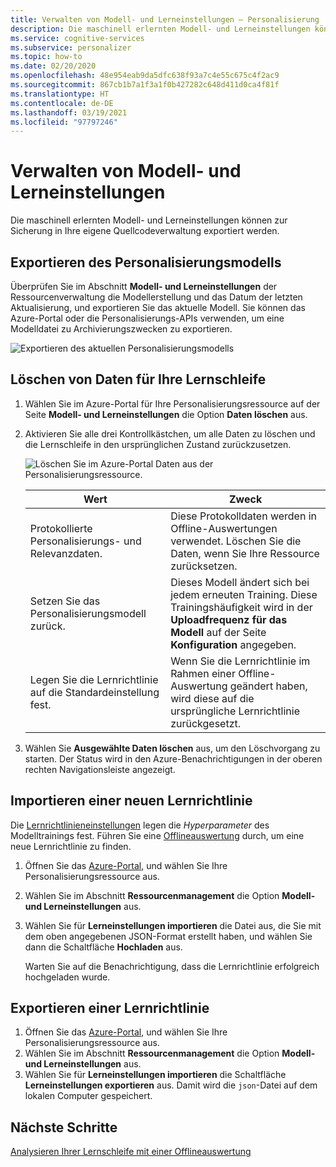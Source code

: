 ```yaml
---
title: Verwalten von Modell- und Lerneinstellungen – Personalisierung
description: Die maschinell erlernten Modell- und Lerneinstellungen können zur Sicherung in Ihre eigene Quellcodeverwaltung exportiert werden.
ms.service: cognitive-services
ms.subservice: personalizer
ms.topic: how-to
ms.date: 02/20/2020
ms.openlocfilehash: 48e954eab9da5dfc638f93a7c4e55c675c4f2ac9
ms.sourcegitcommit: 867cb1b7a1f3a1f0b427282c648d411d0ca4f81f
ms.translationtype: HT
ms.contentlocale: de-DE
ms.lasthandoff: 03/19/2021
ms.locfileid: "97797246"
---
```

# <a name="how-to-manage-model-and-learning-settings"></a>Verwalten von Modell- und Lerneinstellungen

Die maschinell erlernten Modell- und Lerneinstellungen können zur Sicherung in Ihre eigene Quellcodeverwaltung exportiert werden.

## <a name="export-the-personalizer-model"></a>Exportieren des Personalisierungsmodells

Überprüfen Sie im Abschnitt **Modell- und Lerneinstellungen** der Ressourcenverwaltung die Modellerstellung und das Datum der letzten Aktualisierung, und exportieren Sie das aktuelle Modell. Sie können das Azure-Portal oder die Personalisierungs-APIs verwenden, um eine Modelldatei zu Archivierungszwecken zu exportieren.

![Exportieren des aktuellen Personalisierungsmodells](media/settings/export-current-personalizer-model.png)

## <a name="clear-data-for-your-learning-loop"></a>Löschen von Daten für Ihre Lernschleife

1. Wählen Sie im Azure-Portal für Ihre Personalisierungsressource auf der Seite **Modell- und Lerneinstellungen** die Option **Daten löschen** aus.
1. Aktivieren Sie alle drei Kontrollkästchen, um alle Daten zu löschen und die Lernschleife in den ursprünglichen Zustand zurückzusetzen.

    ![Löschen Sie im Azure-Portal Daten aus der Personalisierungsressource.](./media/settings/clear-data-from-personalizer-resource.png)

    |Wert|Zweck|
    |--|--|
    |Protokollierte Personalisierungs- und Relevanzdaten.|Diese Protokolldaten werden in Offline-Auswertungen verwendet. Löschen Sie die Daten, wenn Sie Ihre Ressource zurücksetzen.|
    |Setzen Sie das Personalisierungsmodell zurück.|Dieses Modell ändert sich bei jedem erneuten Training. Diese Trainingshäufigkeit wird in der **Uploadfrequenz für das Modell** auf der Seite **Konfiguration** angegeben. |
    |Legen Sie die Lernrichtlinie auf die Standardeinstellung fest.|Wenn Sie die Lernrichtlinie im Rahmen einer Offline-Auswertung geändert haben, wird diese auf die ursprüngliche Lernrichtlinie zurückgesetzt.|

1. Wählen Sie **Ausgewählte Daten löschen** aus, um den Löschvorgang zu starten. Der Status wird in den Azure-Benachrichtigungen in der oberen rechten Navigationsleiste angezeigt.

## <a name="import-a-new-learning-policy"></a>Importieren einer neuen Lernrichtlinie

Die [Lernrichtlinieneinstellungen](concept-active-learning.md#understand-learning-policy-settings) legen die _Hyperparameter_ des Modelltrainings fest. Führen Sie eine [Offlineauswertung](how-to-offline-evaluation.md) durch, um eine neue Lernrichtlinie zu finden.

1. Öffnen Sie das [Azure-Portal](https://portal.azure.com), und wählen Sie Ihre Personalisierungsressource aus.
1. Wählen Sie im Abschnitt **Ressourcenmanagement** die Option **Modell- und Lerneinstellungen** aus.
1. Wählen Sie für **Lerneinstellungen importieren** die Datei aus, die Sie mit dem oben angegebenen JSON-Format erstellt haben, und wählen Sie dann die Schaltfläche **Hochladen** aus.

    Warten Sie auf die Benachrichtigung, dass die Lernrichtlinie erfolgreich hochgeladen wurde.

## <a name="export-a-learning-policy"></a>Exportieren einer Lernrichtlinie

1. Öffnen Sie das [Azure-Portal](https://portal.azure.com), und wählen Sie Ihre Personalisierungsressource aus.
1. Wählen Sie im Abschnitt **Ressourcenmanagement** die Option **Modell- und Lerneinstellungen** aus.
1. Wählen Sie für **Lerneinstellungen importieren** die Schaltfläche **Lerneinstellungen exportieren** aus. Damit wird die `json`-Datei auf dem lokalen Computer gespeichert.

## <a name="next-steps"></a>Nächste Schritte

[Analysieren Ihrer Lernschleife mit einer Offlineauswertung](how-to-offline-evaluation.md)
